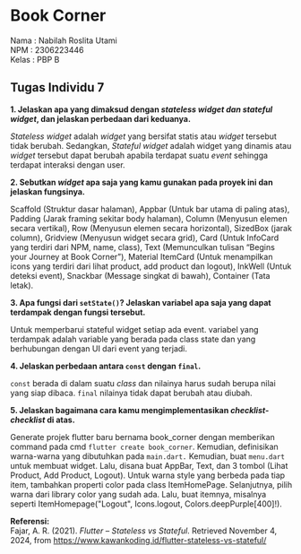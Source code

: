 # Book Corner

Nama    : Nabilah Roslita Utami  
NPM     : 2306223446  
Kelas   : PBP B  

## Tugas Individu 7

**1. Jelaskan apa yang dimaksud dengan *stateless widget dan stateful widget*, dan jelaskan perbedaan dari keduanya.**

*Stateless widget* adalah *widget* yang bersifat statis atau *widget* tersebut tidak berubah. Sedangkan, *Stateful widget* adalah widget yang dinamis atau *widget* tersebut dapat berubah apabila terdapat suatu *event* sehingga terdapat interaksi dengan user.

**2. Sebutkan *widget* apa saja yang kamu gunakan pada proyek ini dan jelaskan fungsinya.**

Scaffold (Struktur dasar halaman), Appbar (Untuk bar utama di paling atas), Padding (Jarak framing sekitar body halaman), Column (Menyusun elemen secara vertikal), Row (Menyusun elemen secara horizontal), SizedBox (jarak column), Gridview (Menyusun widget secara grid), Card (Untuk InfoCard yang terdiri dari NPM, name, class), Text (Memunculkan tulisan “Begins your Journey at Book Corner”), Material ItemCard (Untuk menampilkan icons yang terdiri dari lihat product, add product dan logout), InkWell (Untuk deteksi event), Snackbar (Message singkat di bawah), Container (Tata letak).

**3. Apa fungsi dari `setState()`? Jelaskan variabel apa saja yang dapat terdampak dengan fungsi tersebut.**

Untuk memperbarui stateful widget setiap ada event. variabel yang terdampak adalah variable yang berada pada class state dan yang berhubungan dengan UI dari event yang terjadi.

**4. Jelaskan perbedaan antara `const` dengan `final`.**

`const` berada di dalam suatu *class* dan nilainya harus sudah berupa nilai yang siap dibaca. `final` nilainya tidak dapat berubah atau diubah.

**5. Jelaskan bagaimana cara kamu mengimplementasikan *checklist-checklist* di atas.**

Generate projek flutter baru bernama book_corner dengan memberikan command pada cmd `flutter create book_corner`.  Kemudian, definisikan warna-warna yang dibutuhkan pada `main.dart.`  Kemudian, buat `menu.dart` untuk membuat widget. Lalu, disana buat AppBar, Text, dan 3 tombol (Lihat Product, Add Product, Logout). Untuk warna style yang berbeda pada tiap item, tambahkan properti color pada class ItemHomePage. Selanjutnya, pilih warna dari library color yang sudah ada. Lalu, buat itemnya, misalnya seperti ItemHomepage("Logout", Icons.logout, Colors.deepPurple[400]!).

**Referensi:**  
Fajar, A. R. (2021). *Flutter – Stateless vs Stateful*. Retrieved November 4, 2024, from https://www.kawankoding.id/flutter-stateless-vs-stateful/